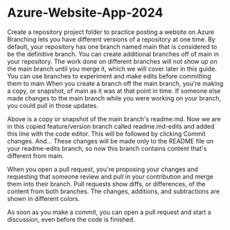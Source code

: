# Azure-Website-App-2024
Create a repository project folder to practice posting a website on Azure
Branching lets you have different versions of a repository at one time.
By default, your repository has one branch named main that is considered to be the definitive branch. 
You can create additional branches off of main in your repository.
The work done on different branches will not show up on the main branch until you merge it, which we will cover later in this guide. 
You can use branches to experiment and make edits before committing them to main
When you create a branch off the main branch, you're making a copy, or snapshot, of main as it was at that point in time. 
If someone else made changes to the main branch while you were working on your branch, you could pull in those updates.

Above is a copy or snapshot of the main branch's readme.md. Now we are in this copied feature/version branch called readme.md-edits 
and added this line with the code editor. This will be followed by clicking Commit changes. And...
These changes will be made only to the README file on your readme-edits branch, so now this branch contains content that's different from main.

When you open a pull request, you're proposing your changes and requesting that someone review and 
pull in your contribution and merge them into their branch. Pull requests show diffs, or differences, of the content from both branches. 
The changes, additions, and subtractions are shown in different colors.

As soon as you make a commit, you can open a pull request and start a discussion, even before the code is finished.
